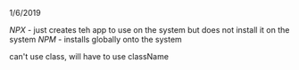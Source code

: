 1/6/2019

*NPX* - just creates teh app to use on the system but does not install it on the system 
*NPM* - installs globally onto the system 

can't use class, will have to use className 
